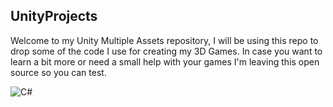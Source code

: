 ## UnityProjects

Welcome to my Unity Multiple Assets repository, I will be using this repo to drop some of the code I use for creating my 3D Games.
In case you want to learn a bit more or need a small help with your games I'm leaving this open source so you can test.

![C#](https://img.shields.io/badge/c%23-%23239120.svg?style=for-the-badge&logo=c-sharp&logoColor=white)

